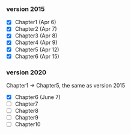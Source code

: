 ### version 2015
- [x] Chapter1 (Apr 6)
- [x] Chapter2 (Apr 7)
- [x] Chapter3 (Apr 8)
- [x] Chapter4 (Apr 9)
- [x] Chapter5 (Apr 12)
- [X] Chapter6 (Apr 15)

### version 2020

Chapter1 -> Chapter5, the same as version 2015

- [X] Chapter6 (June 7)
- [ ] Chapter7
- [ ] Chapter8
- [ ] Chapter9
- [ ] Chapter10
